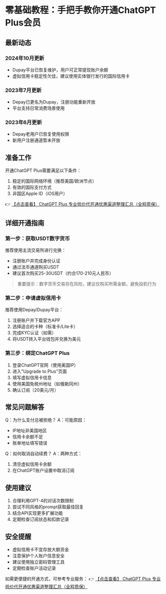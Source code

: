 # 零基础教程：手把手教你开通ChatGPT Plus会员

## 最新动态

### 2024年10月更新
- Dupay平台已恢复维护，用户可正常提现账户余额
- 虚拟信用卡稳定性欠佳，建议使用实体银行发行的国际信用卡

### 2023年7月更新
- Depay已更名为Dupay，注册功能重新开放
- 平台支持日常消费场景使用

### 2023年6月更新
- Depay老用户已恢复使用权限
- 新用户注册通道暂未开放

## 准备工作

开通ChatGPT Plus需要满足以下条件：
1. 稳定的国际网络环境（推荐美国/欧洲节点）
2. 有效的国际支付方式
3. 非国区Apple ID（iOS用户）

👉 [【点击查看】 ChatGPT Plus 专业低价代开通优惠渠道整理汇总（全程质保）](https://bit.ly/DaiKai)

## 详细开通指南

### 第一步：获取USDT数字货币
推荐使用主流交易所进行兑换：
- 注册账户并完成身份认证
- 通过法币通道购买USDT
- 建议首次购买25-30USDT（约合170-210元人民币）

> 重要提示：数字货币交易存在风险，建议仅购买所需金额，避免投机行为

### 第二步：申请虚拟信用卡
推荐使用Depay/Dupay平台：
1. 注册账户并下载官方APP
2. 选择适合的卡种（标准卡/Lite卡）
3. 完成KYC认证（如需）
4. 将USDT转入平台钱包并兑换为美元

### 第三步：绑定ChatGPT Plus
1. 登录ChatGPT官网（使用美国IP）
2. 进入"Upgrade to Plus"页面
3. 填写虚拟信用卡信息
4. 使用美国免税州地址（如俄勒冈州）
5. 确认订阅（20美元/月）

## 常见问题解答

Q：为什么支付总被拒绝？
A：可能原因：
- IP地址非美国地区
- 信用卡余额不足
- 账单地址填写错误

Q：如何取消自动续费？
A：两种方式：
1. 清空虚拟信用卡余额
2. 在ChatGPT账户设置中取消订阅

## 使用建议

1. 合理利用GPT-4的对话次数限制
2. 尝试不同风格的prompt获取最佳回复
3. 结合API实现更多扩展功能
4. 定期检查订阅状态和扣款记录

## 安全提醒

- 虚拟信用卡不宜存放大额资金
- 注意保护个人账户信息安全
- 建议使用独立密码管理工具
- 定期检查账户活动记录

如需更便捷的开通方式，可参考专业服务：
👉 [【点击查看】 ChatGPT Plus 专业低价代开通优惠渠道整理汇总（全程质保）](https://bit.ly/DaiKai)